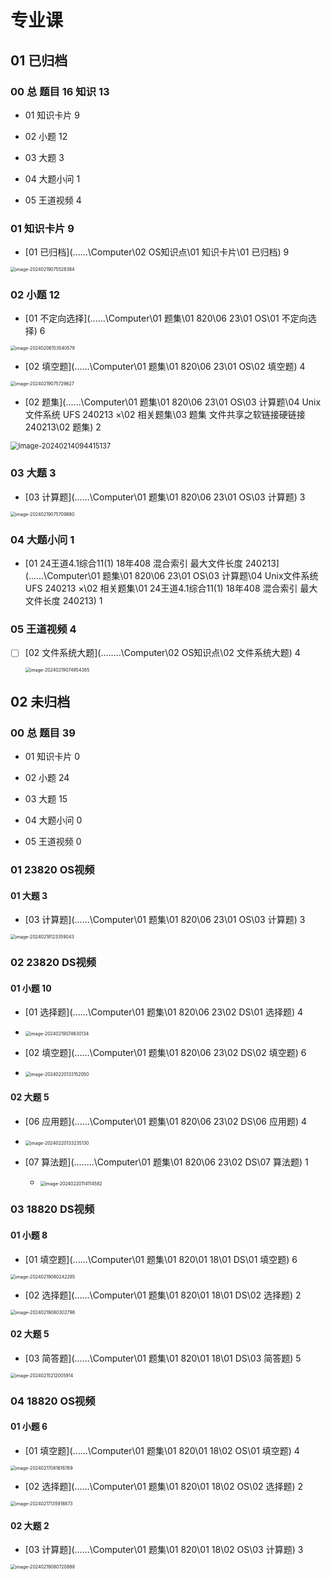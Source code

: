 # 专业课



## 01 已归档

### 00 总   题目 16      知识 13

* 01 知识卡片 9
* 02 小题 12
* 03 大题 3
* 04 大题小问  1

* 05 王道视频 4



### 01 知识卡片 9

*    [01 已归档](..\..\..\Computer\02 OS知识点\01 知识卡片\01 已归档) 9

<img src="https://cvp.oss-cn-shanghai.aliyuncs.com/picgo/202402190755480.png" alt="image-20240219075528384" style="zoom:50%;" />



### 02 小题 12

*   [01 不定向选择](..\..\..\Computer\01 题集\01 820\06 23\01 OS\01 不定向选择)  6

<img src="https://cvp.oss-cn-shanghai.aliyuncs.com/picgo/202402061535630.png" alt="image-20240206153540579" style="zoom:50%;" />

*   [02 填空题](..\..\..\Computer\01 题集\01 820\06 23\01 OS\02 填空题)  4

  <img src="https://cvp.oss-cn-shanghai.aliyuncs.com/picgo/202402190757716.png" alt="image-20240219075729627" style="zoom:50%;" />

*   [02 题集](..\..\..\Computer\01 题集\01 820\06 23\01 OS\03 计算题\04 Unix文件系统 UFS 240213 ×\02 相关题集\03 题集 文件共享之软链接硬链接 240213\02 题集) 2

  <img src="https://cvp.oss-cn-shanghai.aliyuncs.com/picgo/202402140944205.png" alt="image-20240214094415137" style="zoom:80%;" />



### 03 大题  3

*    [03 计算题](..\..\..\Computer\01 题集\01 820\06 23\01 OS\03 计算题)  3

<img src="https://cvp.oss-cn-shanghai.aliyuncs.com/picgo/202402190757966.png" alt="image-20240219075709880" style="zoom:50%;" />





### 04 大题小问  1

*    [01 24王道4.1综合11(1) 18年408 混合索引 最大文件长度 240213](..\..\..\Computer\01 题集\01 820\06 23\01 OS\03 计算题\04 Unix文件系统 UFS 240213 ×\02 相关题集\01 24王道4.1综合11(1) 18年408 混合索引 最大文件长度 240213)  1



### 05 王道视频 4

- [ ] [02 文件系统大题](..\..\..\..\Computer\02 OS知识点\02 文件系统大题) 4

  <img src="https://cvp.oss-cn-shanghai.aliyuncs.com/picgo/202402190749463.png" alt="image-20240219074954385" style="zoom:50%;" />



## 02 未归档



### 00 总 题目 39

* 01 知识卡片 0
* 02 小题 24
* 03 大题 15
* 04 大题小问  0

* 05 王道视频 0





### 01 23820 OS视频

#### 01 大题  3

*  [03 计算题](..\..\..\Computer\01 题集\01 820\06 23\01 OS\03 计算题)  3

  <img src="https://cvp.oss-cn-shanghai.aliyuncs.com/picgo/202402181233099.png" alt="image-20240218123359043" style="zoom:50%;" />

### 02 23820 DS视频 

#### 01 小题  10

*   [01 选择题](..\..\..\Computer\01 题集\01 820\06 23\02 DS\01 选择题)  4
  * <img src="https://cvp.oss-cn-shanghai.aliyuncs.com/picgo/202402190746241.png" alt="image-20240219074630134" style="zoom:50%;" />

*  [02 填空题](..\..\..\Computer\01 题集\01 820\06 23\02 DS\02 填空题) 6
  * <img src="https://cvp.oss-cn-shanghai.aliyuncs.com/picgo/202402201331134.png" alt="image-20240220133152050" style="zoom:50%;" />

#### 02 大题 5

*  [06 应用题](..\..\..\Computer\01 题集\01 820\06 23\02 DS\06 应用题) 4
  * <img src="https://cvp.oss-cn-shanghai.aliyuncs.com/picgo/202402201332198.png" alt="image-20240220133235130" style="zoom:50%;" />

* [07 算法题](..\..\..\..\Computer\01 题集\01 820\06 23\02 DS\07 算法题) 1
  *   <img src="https://cvp.oss-cn-shanghai.aliyuncs.com/picgo/202402201141659.png" alt="image-20240220114114582" style="zoom:50%;" />





### 03 18820 DS视频 

#### 01 小题 8

*  [01 填空题](..\..\..\Computer\01 题集\01 820\01 18\01 DS\01 填空题) 6

<img src="https://cvp.oss-cn-shanghai.aliyuncs.com/picgo/202402190802366.png" alt="image-20240219080242285" style="zoom:50%;" />



*  [02 选择题](..\..\..\Computer\01 题集\01 820\01 18\01 DS\02 选择题)  2

  <img src="https://cvp.oss-cn-shanghai.aliyuncs.com/picgo/202402190803883.png" alt="image-20240219080302798" style="zoom:50%;" />

#### 02 大题 5

*  [03 简答题](..\..\..\Computer\01 题集\01 820\01 18\01 DS\03 简答题)  5

  <img src="https://cvp.oss-cn-shanghai.aliyuncs.com/picgo/202402152120003.png" alt="image-20240215212005914" style="zoom:50%;" />

### 04 18820 OS视频 

#### 01 小题 6

*  [01 填空题](..\..\..\Computer\01 题集\01 820\01 18\02 OS\01 填空题) 4

  <img src="https://cvp.oss-cn-shanghai.aliyuncs.com/picgo/202402170816857.png" alt="image-20240217081618769" style="zoom:50%;" />

*  [02 选择题](..\..\..\Computer\01 题集\01 820\01 18\02 OS\02 选择题) 2

  <img src="https://cvp.oss-cn-shanghai.aliyuncs.com/picgo/202402171359923.png" alt="image-20240217135918873" style="zoom:50%;" />

#### 02 大题 2

*  [03 计算题](..\..\..\Computer\01 题集\01 820\01 18\02 OS\03 计算题) 3

<img src="https://cvp.oss-cn-shanghai.aliyuncs.com/picgo/202402190807976.png" alt="image-20240219080720888" style="zoom:50%;" />
